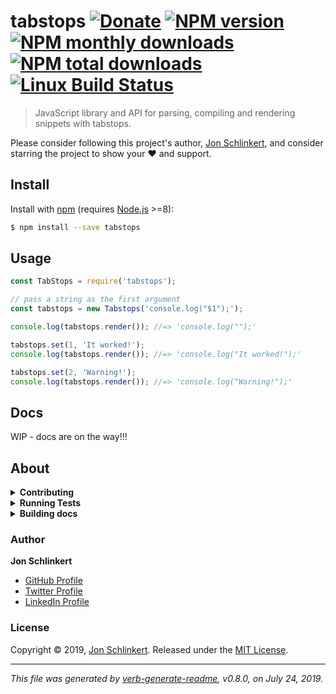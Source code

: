 # tabstops [![Donate](https://img.shields.io/badge/Donate-PayPal-green.svg)](https://www.paypal.com/cgi-bin/webscr?cmd=_s-xclick&hosted_button_id=W8YFZ425KND68) [![NPM version](https://img.shields.io/npm/v/tabstops.svg?style=flat)](https://www.npmjs.com/package/tabstops) [![NPM monthly downloads](https://img.shields.io/npm/dm/tabstops.svg?style=flat)](https://npmjs.org/package/tabstops) [![NPM total downloads](https://img.shields.io/npm/dt/tabstops.svg?style=flat)](https://npmjs.org/package/tabstops) [![Linux Build Status](https://img.shields.io/travis/jonschlinkert/tabstops.svg?style=flat&label=Travis)](https://travis-ci.org/jonschlinkert/tabstops)

> JavaScript library and API for parsing, compiling and rendering snippets with tabstops.

Please consider following this project's author, [Jon Schlinkert](https://github.com/jonschlinkert), and consider starring the project to show your :heart: and support.

## Install

Install with [npm](https://www.npmjs.com/) (requires [Node.js](https://nodejs.org/en/) >=8):

```sh
$ npm install --save tabstops
```

## Usage

```js
const TabStops = require('tabstops');

// pass a string as the first argument 
const tabstops = new Tabstops('console.log("$1");');

console.log(tabstops.render()); //=> 'console.log("");'

tabstops.set(1, 'It worked!');
console.log(tabstops.render()); //=> 'console.log("It worked!");'

tabstops.set(2, 'Warning!');
console.log(tabstops.render()); //=> 'console.log("Warning!");'
```

## Docs

WIP - docs are on the way!!!

## About

<details>
<summary><strong>Contributing</strong></summary>

Pull requests and stars are always welcome. For bugs and feature requests, [please create an issue](../../issues/new).

</details>

<details>
<summary><strong>Running Tests</strong></summary>

Running and reviewing unit tests is a great way to get familiarized with a library and its API. You can install dependencies and run tests with the following command:

```sh
$ npm install && npm test
```

</details>

<details>
<summary><strong>Building docs</strong></summary>

_(This project's readme.md is generated by [verb](https://github.com/verbose/verb-generate-readme), please don't edit the readme directly. Any changes to the readme must be made in the [.verb.md](.verb.md) readme template.)_

To generate the readme, run the following command:

```sh
$ npm install -g verbose/verb#dev verb-generate-readme && verb
```

</details>

### Author

**Jon Schlinkert**

* [GitHub Profile](https://github.com/jonschlinkert)
* [Twitter Profile](https://twitter.com/jonschlinkert)
* [LinkedIn Profile](https://linkedin.com/in/jonschlinkert)

### License

Copyright © 2019, [Jon Schlinkert](https://github.com/jonschlinkert).
Released under the [MIT License](LICENSE).

***

_This file was generated by [verb-generate-readme](https://github.com/verbose/verb-generate-readme), v0.8.0, on July 24, 2019._